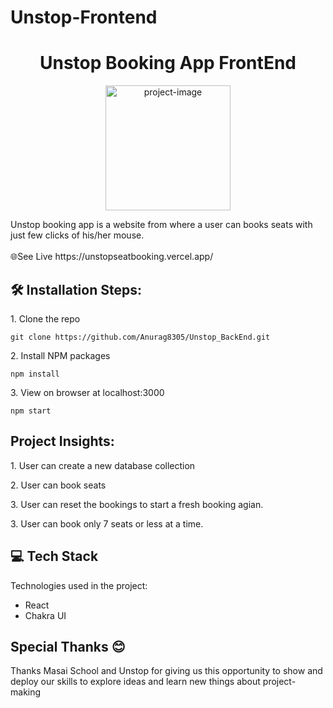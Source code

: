 # Unstop-Frontend
<h1 align="center" id="title">Unstop Booking App FrontEnd</h1>

<p align="center"><img src="https://i.pinimg.com/originals/e3/94/3e/e3943ed327e89ca3532203fbfb89f2ba.gif" alt="project-image" height="200/"></p>

<p id="description">Unstop booking app is a website from where a user can books seats with just few clicks of his/her mouse.<br><br

<h2>🌐See Live</h2>
https://unstopseatbooking.vercel.app/

<h2>🛠️ Installation Steps:</h2>

<p>1. Clone the repo</p>

```
git clone https://github.com/Anurag8305/Unstop_BackEnd.git
```

<p>2. Install NPM packages</p>

```
npm install
```

<p>3. View on browser at localhost:3000</p>

```
npm start
```
<h2>Project Insights:</h2>
<p>1. User can create a new database collection</p>
<p>2. User can book seats</p> 
<p>3. User can reset the bookings to start a fresh booking agian.</p>
<p>3. User can book only 7 seats or less at a time.</p>  
<h2>💻 Tech Stack</h2>

Technologies used in the project:

*   React
*   Chakra UI

<h2>Special Thanks 😊</h2>

<p>Thanks Masai School and Unstop for giving us this opportunity to show and deploy our skills to explore ideas and learn new things about project-making </p>
